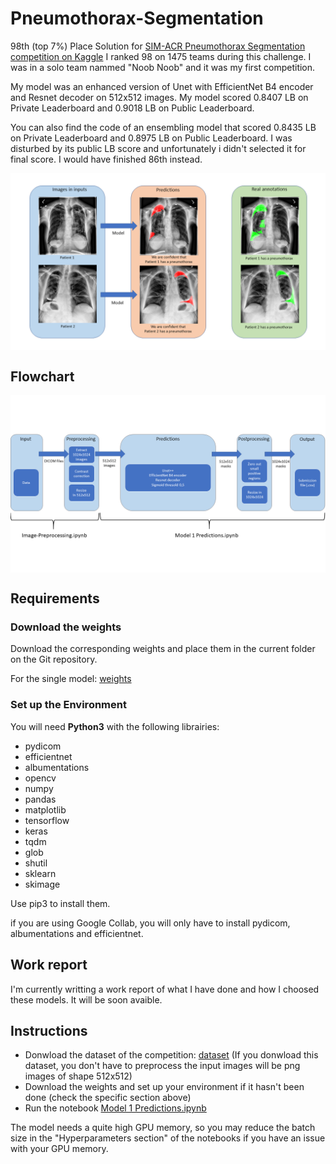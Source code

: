 # Pneumothorax-Segmentation

98th (top 7%) Place Solution for [SIM-ACR Pneumothorax Segmentation competition on Kaggle](https://www.kaggle.com/c/siim-acr-pneumothorax-segmentation)
I ranked 98 on 1475 teams during this challenge. I was in a solo team nammed "Noob Noob" and it was my first competition.

My model was an enhanced version of Unet with EfficientNet B4 encoder and Resnet decoder on 512x512 images. My model scored 0.8407 LB on Private Leaderboard and 0.9018 LB on Public Leaderboard.

You can also find the code of an ensembling model that scored 0.8435 LB on Private Leaderboard and 0.8975 LB on Public Leaderboard. I was disturbed by its public LB score and unfortunately i didn't selected it for final score. I would have finished 86th instead.

<img src="./Images/Images-Results.png" alt="ResultsVisualisation" align="center"/>

## Flowchart

<img src="./Images/Schema.png" alt="FlowChart" align="center"/>

## Requirements

### Download the weights

Download the corresponding weights and place them in the current folder on the Git repository.

For the single model:
[weights](https://drive.google.com/open?id=1UX2-iHB4eTgE0588kptB8N8kQRTvaG_e)

### Set up the Environment

You will need **Python3** with the following librairies:

- pydicom
- efficientnet
- albumentations
- opencv
- numpy
- pandas
- matplotlib
- tensorflow
- keras
- tqdm
- glob
- shutil
- sklearn
- skimage

Use pip3 to install them.


if you are using Google Collab, you will only have to install pydicom, albumentations and efficientnet.

## Work report

I'm currently writting a work report of what I have done and how I choosed these models. It will be soon avaible.

## Instructions

* Donwload the dataset of the competition: [dataset](https://www.kaggle.com/iafoss/siimacr-pneumothorax-segmentation-data-512) (If you donwload this dataset, you don't have to preprocess the input images will be png images of shape 512x512)
* Download the weights and set up your environment if it hasn't been done (check the specific section above)
* Run the notebook [Model 1 Predictions.ipynb](https://github.com/GuillaumeBalezo/Pneumothorax-Segmentation/blob/master/Model%201%20Predictions.ipynb)

The model needs a quite high GPU memory, so you may reduce the batch size in the "Hyperparameters section" of the notebooks if you have an issue with your GPU memory.
